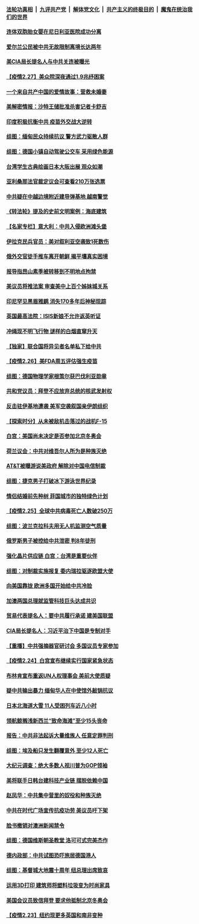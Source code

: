 

####  [法轮功真相](../../../../basic/blob/master/README.md?t=02280631) &nbsp;|&nbsp; [九评共产党](../../../../9ping.md/blob/master/README.md?t=02280631) &nbsp;|&nbsp; [解体党文化](../../../../jtdwh.md/blob/master/README.md?t=02280631)  &nbsp;|&nbsp; [共产主义的终极目的](../../../../gczydzjmd.md/blob/master/README.md?t=02280631) &nbsp;|&nbsp; [魔鬼在统治我们的世界](../../../../mgztzwmdsj.md/blob/master/README.md?t=02280631) 

#### [连体双胞胎女婴在尼日利亚医院成功分离](../pages/nsc418/n12779044.md?t=02280631) 

#### [爱尔兰公民被中共无故限制离境长达两年](../pages/nsc418/n12768744.md?t=02280631) 

#### [美CIA局长提名人与中共关连被曝光](../pages/nsc418/n12778756.md?t=02280631) 

#### [【疫情2.27】美众院深夜通过1.9兆纾困案](../pages/nsc418/n12778800.md?t=02280631) 

#### [一个来自共产中国的爱情故事：营救未婚妻](../pages/nsc418/n12778386.md?t=02280631) 

#### [美解密情报：沙特王储批准杀害记者卡舒吉](../pages/nsc418/n12778728.md?t=02280631) 

#### [印度积极抗衡中共 疫苗外交战大逆转](../pages/nsc418/n12778478.md?t=02280631) 

#### [组图：缅甸民众持续抗议 警方武力驱散人群](../pages/nsc418/n12778271.md?t=02280631) 

#### [组图：德国小镇自动驾驶公交车 采用绿色能源](../pages/nsc418/n12778096.md?t=02280631) 

#### [台湾学生古典绘画日本大阪出展 观众如潮](../pages/nsc418/n12778276.md?t=02280631) 

#### [亚利桑那法官裁定议会可查看210万张选票](../pages/nsc418/n12778232.md?t=02280631) 

#### [中共疑在中越边境附近建导弹基地 越南警觉](../pages/nsc418/n12777949.md?t=02280631) 

#### [《转法轮》提及的史前文明案例：海底建筑](../pages/nsc418/n12777426.md?t=02280631) 

#### [【名家专栏】意大利：中共入侵欧洲滩头堡](../pages/nsc418/n12777777.md?t=02280631) 

#### [伊拉克民兵官员：美对叙利亚空袭致1死数伤](../pages/nsc418/n12777673.md?t=02280631) 

#### [俄外交官徒手推车离开朝鲜 揭平壤真实困境](../pages/nsc418/n12777599.md?t=02280631) 

#### [报导指昂山素季被转移到不明地点拘禁](../pages/nsc418/n12777545.md?t=02280631) 

#### [美议员将推法案 审查美中上百个姊妹城关系](../pages/nsc418/n12777497.md?t=02280631) 

#### [印尼罕见黑眉雅鹛 消失170多年后神秘现踪](../pages/nsc418/n12775823.md?t=02280631) 

#### [英国最高法院：ISIS新娘不允许返英听证](../pages/nsc418/n12777230.md?t=02280631) 

#### [冲绳现不明飞行物 谜样的白烟直窜升天](../pages/nsc418/n12776723.md?t=02280631) 

#### [【独家】联合国将异见者名单私下给中共](../pages/nsc418/n12777217.md?t=02280631) 

#### [【疫情2.26】美FDA周五评估强生疫苗](../pages/nsc418/n12776652.md?t=02280631) 

#### [组图：德国物理学家根策尔获巴伐利亚勋章](../pages/nsc418/n12776615.md?t=02280631) 

#### [共和党议员：拜登不应放弃总统的核武发射权](../pages/nsc418/n12775980.md?t=02280631) 

#### [反击驻伊基地遭袭 美军空袭叙国亲伊朗组织](../pages/nsc418/n12775860.md?t=02280631) 

#### [【探索时分】从未被敌机击落过的战机F-15](../pages/nsc418/n12775405.md?t=02280631) 

#### [白宫：美国尚未决定是否参加北京冬奥会](../pages/nsc418/n12775635.md?t=02280631) 

#### [荷兰议会：中共对维吾尔人所为是种族灭绝](../pages/nsc418/n12775415.md?t=02280631) 

#### [AT&T被曝游说美政府 解除对中国电信制裁](../pages/nsc418/n12774985.md?t=02280631) 

#### [组图：捷克男子打破冰下游泳世界纪录](../pages/nsc418/n12774660.md?t=02280631) 

#### [情侣结婚前先种树 菲国城市的独特绿色计划](../pages/nsc418/n12774638.md?t=02280631) 

#### [【疫情2.25】全球中共病毒死亡人数破250万](../pages/nsc418/n12774172.md?t=02280631) 

#### [组图：波兰克拉科夫用无人机监测空气质量](../pages/nsc418/n12774904.md?t=02280631) 

#### [俄罗斯男子被控给中共泄密 判8年徒刑](../pages/nsc418/n12774768.md?t=02280631) 

#### [强化晶片供应链 白宫：台湾是重要伙伴](../pages/nsc418/n12774668.md?t=02280631) 

#### [组图：对制裁实施报复 委内瑞拉驱逐欧盟大使](../pages/nsc418/n12774527.md?t=02280631) 

#### [向美国靠拢 欧洲多国开始给中共冷脸](../pages/nsc418/n12773207.md?t=02280631) 

#### [加澳两国总理就监管科技巨头达成共识](../pages/nsc418/n12773969.md?t=02280631) 

#### [贸易代表提名人：要中共履行承诺 建美国联盟](../pages/nsc418/n12773446.md?t=02280631) 

#### [CIA局长提名人：习近平治下中国是专制对手](../pages/nsc418/n12773012.md?t=02280631) 

#### [【重播】中共强摘器官研讨会 多国议员专家参加](../pages/nsc418/n12773031.md?t=02280631) 

#### [【疫情2.24】白宫宣布继续实行国家紧急状态](../pages/nsc418/n12771953.md?t=02280631) 

#### [布林肯宣布重返UN人权理事会 美前大使质疑](../pages/nsc418/n12772864.md?t=02280631) 

#### [疑中共输出暴力 缅甸华人在中使馆外敲锅抗议](../pages/nsc418/n12772707.md?t=02280631) 

#### [日本北海道大雪 11人受困列车近八小时](../pages/nsc418/n12772037.md?t=02280631) 

#### [领航鲸搁浅新西兰“致命海滩”至少15头丧命](../pages/nsc418/n12771070.md?t=02280631) 

#### [报告：中共非法起诉大量维族人 任意定罪判刑](../pages/nsc418/n12772073.md?t=02280631) 

#### [组图：埃及船只发生翻覆意外 至少12人死亡](../pages/nsc418/n12771680.md?t=02280631) 

#### [大纪元调查：绝大多数人视川普为GOP领袖](../pages/nsc418/n12771170.md?t=02280631) 

#### [美将联手日韩台建科技产业链 摆脱依赖中国](../pages/nsc418/n12770997.md?t=02280631) 

#### [赵凤华：中共集中营里的奴役和种族灭绝](../pages/nsc418/n12770399.md?t=02280631) 

#### [中共在时代广场宣传抗疫功劳 美议员吁下架](../pages/nsc418/n12770386.md?t=02280631) 

#### [脸书撤销对澳洲新闻禁令](../pages/nsc418/n12770156.md?t=02280631) 

#### [组图：德国维斯朝圣教堂 洛可可式完美杰作](../pages/nsc418/n12769348.md?t=02280631) 

#### [德内政部：中共试图恐吓旅居德国港人](../pages/nsc418/n12770308.md?t=02280631) 

#### [组图：基督城大地震十周年 纽总理出席致哀](../pages/nsc418/n12768775.md?t=02280631) 

#### [运用3D打印 建筑师将塑料垃圾变为时尚家具](../pages/nsc418/n12768626.md?t=02280631) 

#### [美国会议员致信拜登 要求他抵制北京冬奥会](../pages/nsc418/n12770180.md?t=02280631) 

#### [【疫情2.23】纽约现更多英国和南非变种](../pages/nsc418/n12769518.md?t=02280631) 

